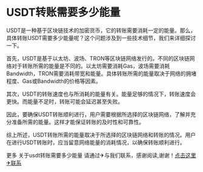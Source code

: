 # USDT转账需要多少能量

USDT是一种基于区块链技术的加密货币，它的转账需要消耗一定的能量。那么，具体转账USDT需要多少能量呢？这个问题涉及到一些技术细节，我们来详细探讨一下。

首先，USDT是基于以太坊、波场、TRON等区块链网络发行的。不同的区块链网络对于转账所需的能量是不同的。以太坊需要消耗Gas，波场需要消耗Bandwidth，TRON需要消耗带宽和能量。具体转账所需的能量取决于网络的拥堵程度、Gas或Bandwidth的价格等因素。

其次，USDT的转账速度也与所消耗的能量有关。能量足够的情况下，转账速度会更快。而能量不足时，转账可能会延迟甚至失败。

因此，要确保USDT转账顺利进行，用户需要根据所选择的区块链网络，了解并充分准备所需的能量。这样才能保证转账的及时性和可靠性。

综上所述，USDT转账所需的能量取决于所选择的区块链网络和转账的情况。用户在进行USDT转账时，应当留意网络能量的消耗情况，以确保转账顺利进行。

更多 关于usdt转账需要多少能量 请通过✈与我们联系，感谢阅读,谢谢！[点击这里✈联系](https://www.trx.tw)